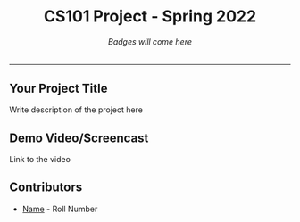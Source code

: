 <h1 align="center"> 
CS101 Project - Spring 2022 
</h1>
<h6 align="center"> 
Badges will come here
</h6>

---

## Your Project Title
Write description of the project here

## Demo Video/Screencast
Link to the video

## Contributors
* [Name](https://github.com/YourGitHubusername) - Roll Number
